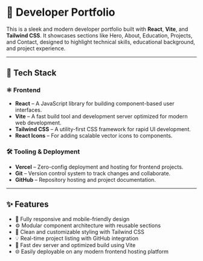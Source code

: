 # 💼 Developer Portfolio

This is a sleek and modern developer portfolio built with **React**, **Vite**, and **Tailwind CSS**. It showcases sections like Hero, About, Education, Projects, and Contact, designed to highlight technical skills, educational background, and project experience.

---

## 🚀 Tech Stack

### ⚛️ Frontend

- **React** – A JavaScript library for building component-based user interfaces.
- **Vite** – A fast build tool and development server optimized for modern web development.
- **Tailwind CSS** – A utility-first CSS framework for rapid UI development.
- **React Icons** – For adding scalable vector icons to components.

### 🛠️ Tooling & Deployment

- **Vercel** – Zero-config deployment and hosting for frontend projects.
- **Git** – Version control system to track changes and collaborate.
- **GitHub** – Repository hosting and project documentation.

---

## ✨ Features

- 📱 Fully responsive and mobile-friendly design
- ⚙️ Modular component architecture with reusable sections
- 🎨 Clean and customizable styling with Tailwind CSS
- 💡 Real-time project listing with GitHub integration
- 🚀 Fast dev server and optimized build using Vite
- 🌐 Easily deployable on any modern frontend hosting platform



